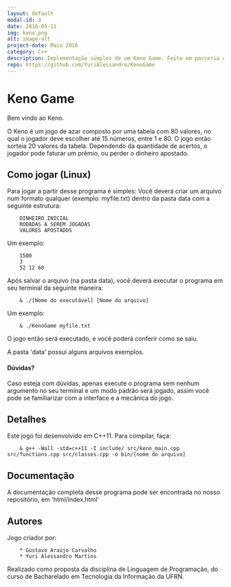 ```yaml
---
layout: default
modal-id: 3
date: 2016-05-11
img: keno.png
alt: image-alt
project-date: Maio 2016
category: C++
description: Implementação simples de um Keno Game. Feito em parceria com <a href="https://github.com/GustavoAC">Gustavo Araújo</a>.
repo: https://github.com/YuriAlessandro/KenoGame
---
```


# Keno Game
Bem vindo ao Keno. 

O Keno é um jogo de azar composto por uma tabela com 80 valores, no qual
o jogador deve escolher até 15 números, entre 1 e 80. O jogo então sorteia 
20 valores da tabela. Dependendo da quantidade de acertos, o jogador pode
faturar um prêmio, ou perder o dinheiro apostado.

## Como jogar (Linux)
Para jogar a partir desse programa é simples: Você deverá criar um arquivo num
formato qualquer (exemplo: myfile.txt) dentro da pasta data com a seguinte estrutura:

```Shell
    DINHEIRO INICIAL
    RODADAS A SEREM JOGADAS
    VALORES APOSTADOS
```
Um exemplo:

```Shell
    1500
    3
    52 12 60
```

Após salvar o arquivo (na pasta data), você deverá executar o programa em seu
terminal da seguinte maneira:

```Shell
    & ./[Nome do executável] [Nome do arquivo]
```

Um exemplo:

```Shell
    & ./KenoGame myfile.txt
```

O jogo então será executado, e você poderá conferir como se saiu.

A pasta 'data' possui alguns arquivos exemplos.

#### Dúvidas?
Caso esteja com dúvidas, apenas execute o programa sem nenhum argumento no seu
terminal e um modo padrão será jogado, assim você pode se familiarizar com a interface
e a mecânica do jogo.

## Detalhes
Este jogo foi desenvolvido em C++11. Para compilar, faça:

```Shell
    & g++ -Wall -std=c++11 -I include/ src/keno_main.cpp src/functions.cpp src/classes.cpp -o bin/[nome do arquivo]
``` 

## Documentação
A documentação completa desse programa pode ser encontrada no nosso repositório, em 'html/index.html' 

## Autores
Jogo criador por:

```Shell    
    * Gustavo Araújo Carvalho
    * Yuri Alessandro Martins
```

Realizado como proposta da disciplina de Linguagem de Programação, do curso de
Bacharelado em Tecnologia da Informação da UFRN.
